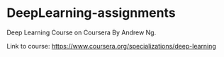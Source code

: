 # DeepLearning-assignments

Deep Learning Course on Coursera By Andrew Ng.

Link to course: https://www.coursera.org/specializations/deep-learning


